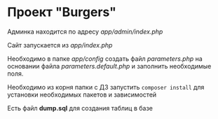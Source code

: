 # Проект "Burgers"

Админка находится по адресу *app/admin/index.php*

Сайт запускается из *app/index.php*

Необходимо в папке *app/config* создать файл *parameters.php* на 
основании файла *parameters.default.php* и заполнить необходимые поля.

Необходимо из корня папки с ДЗ запустить ```composer install``` для 
установки необходимых пакетов и зависимостей

Eсть файл **dump.sql** для создания таблиц в базе